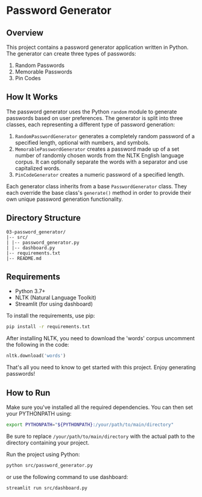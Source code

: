 # Password Generator

## Overview

This project contains a password generator application written in Python. The generator can create three types of passwords:

1. Random Passwords
2. Memorable Passwords
3. Pin Codes

## How It Works

The password generator uses the Python `random` module to generate passwords based on user preferences. The generator is split into three classes, each representing a different type of password generation:

1. `RandomPasswordGenerator` generates a completely random password of a specified length, optional with numbers, and symbols.
2. `MemorablePasswordGenerator` creates a password made up of a set number of randomly chosen words from the NLTK English language corpus. It can optionally separate the words with a separator and use capitalized words.
3. `PinCodeGenerator` creates a numeric password of a specified length.

Each generator class inherits from a base `PasswordGenerator` class. They each override the base class's `generate()` method in order to provide their own unique password generation functionality.

## Directory Structure

```
03-password_generator/
|-- src/
| |-- password_generator.py
| |-- dashboard.py
|-- requirements.txt
|-- README.md
```

## Requirements

- Python 3.7+
- NLTK (Natural Language Toolkit)
- Streamlit (for using dashboard)

To install the requirements, use pip:

```bash
pip install -r requirements.txt
```

After installing NLTK, you need to download the 'words' corpus uncomment the following in the code:

```python
nltk.download('words')
```

That's all you need to know to get started with this project. Enjoy generating passwords!

## How to Run

Make sure you've installed all the required dependencies. You can then set your PYTHONPATH using:

```bash
export PYTHONPATH="${PYTHONPATH}:/your/path/to/main/directory"
```

Be sure to replace `/your/path/to/main/directory` with the actual path to the directory containing your project.

Run the project using Python:

```bash
python src/password_generator.py
```

or use the following command to use dashboard:

```bash
streamlit run src/dashboard.py
```
